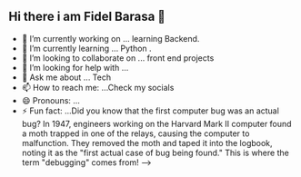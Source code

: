 ## Hi there i am Fidel Barasa 👋
- 🔭 I’m currently working on ... learning Backend.
- 🌱 I’m currently learning ... Python .
- 👯 I’m looking to collaborate on ... front end projects
- 🤔 I’m looking for help with ...
- 💬 Ask me about ... Tech
- 📫 How to reach me: ...Check my socials
- 😄 Pronouns: ...
- ⚡ Fun fact: ...Did you know that the first computer bug was an actual bug? In 1947, engineers working on the Harvard Mark II computer found a moth trapped in one of the relays, causing the computer to malfunction. They removed the moth and taped it into the logbook, noting it as the "first actual case of bug being found." This is where the term "debugging" comes from!
-->
